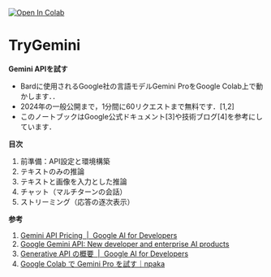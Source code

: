 [![Open In Colab](https://colab.research.google.com/assets/colab-badge.svg)](
https://colab.research.google.com/github/tomiokario/TryGemini/blob/main/TryGemini.ipynb)

# TryGemini

**Gemini APIを試す**
- Bardに使用されるGoogle社の言語モデルGemini ProをGoogle Colab上で動かします．．
- 2024年の一般公開まで，1分間に60リクエストまで無料です．[1,2]
- このノートブックはGoogle公式ドキュメント[3]や技術ブログ[4]を参考にしています．

**目次**
1. 前準備：API設定と環境構築
2. テキストのみの推論
3. テキストと画像を入力とした推論
4. チャット（マルチターンの会話）
5. ストリーミング（応答の逐次表示）

**参考**
1. [Gemini API Pricing  |  Google AI for Developers](https://ai.google.dev/pricing)
2. [Google Gemini API: New developer and enterprise AI products](https://blog.google/technology/ai/gemini-api-developers-cloud/)
3. [Generative API の概要  |  Google AI for Developers](https://ai.google.dev/docs/gemini_api_overview?hl=ja)
4. [Google Colab で Gemini Pro を試す｜npaka](https://note.com/npaka/n/n166bc3df3abc)
